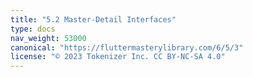 ```yaml
---
title: "5.2 Master-Detail Interfaces"
type: docs
nav_weight: 53000
canonical: "https://fluttermasterylibrary.com/6/5/3"
license: "© 2023 Tokenizer Inc. CC BY-NC-SA 4.0"
---
```

